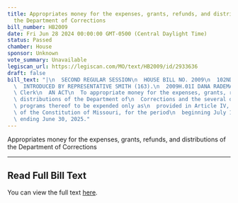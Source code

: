 ```yaml
---
title: Appropriates money for the expenses, grants, refunds, and distributions of
  the Department of Corrections
bill_number: HB2009
date: Fri Jun 28 2024 00:00:00 GMT-0500 (Central Daylight Time)
status: Passed
chamber: House
sponsor: Unknown
vote_summary: Unavailable
legiscan_url: https://legiscan.com/MO/text/HB2009/id/2933636
draft: false
bill_text: "|\n  SECOND REGULAR SESSION\n  HOUSE BILL NO. 2009\n  102ND GENERAL ASSEMBLY\n\
  \  INTRODUCED BY REPRESENTATIVE SMITH (163).\n  2009H.01I DANA RADEMAN MILLER, Chief\
  \ Clerk\n  AN ACT\n  To appropriate money for the expenses, grants, refunds, and\
  \ distributions of the Department of\n  Corrections and the several divisions and\
  \ programs thereof to be expended only as\n  provided in Article IV, Section 28\
  \ of the Constitution of Missouri, for the period\n  beginning July 1, 2024, and\
  \ ending June 30, 2025."
---
```

Appropriates money for the expenses, grants, refunds, and distributions of the Department of Corrections

---

## Read Full Bill Text

You can view the full text [here](https://legiscan.com/MO/text/HB2009/id/2933636).
